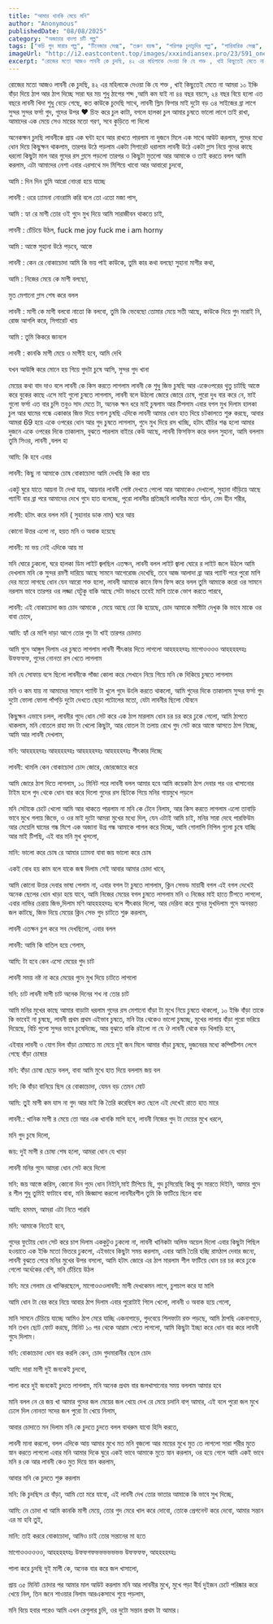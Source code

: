 ```yaml
---
title: "আমার খানকি মেয়ে মনি"
author: "Anonymous"
publishedDate: "08/08/2025"
category: "অজাচার বাংলা চটি গল্প"
tags: ["কচি গুদ মারার গল্প", "টিনেজার সেক্স", "তরুণ বয়স্ক", "পরিপক্ক চুদাচুদির গল্প", "পারিবারিক সেক্স", "বাংলা চটি গল্প"]
imageUrl: "http://i2.eastcontent.top/images/xxxindiansex.pro/23/591_oneself.jpg"
excerpt: "রোজের মতো আজও লাবনী কে চুদছি, ৪২ এর মহিলাকে দেওয়া কি যে শক্ত , খাই কিছুতেই মেতে না আমরা ১০ ইঞ্চি বাঁড়া দিয়ে ঠাপ আর ঠাপ দিচ্ছে সারা ঘর ময় শুধু ঠাপের শব্দ ,আমি কম যাই না ৪৪ বছর বয়সে, ২৪ বছর বিয়ে হলো এত..."
---
```


রোজের মতো আজও লাবনী কে চুদছি, ৪২ এর মহিলাকে দেওয়া কি যে শক্ত , খাই কিছুতেই মেতে না আমরা ১০ ইঞ্চি বাঁড়া দিয়ে ঠাপ আর ঠাপ দিচ্ছে সারা ঘর ময় শুধু ঠাপের শব্দ ,আমি কম যাই না ৪৪ বছর বয়সে, ২৪ বছর বিয়ে হলো এত বছরে লাবনী খিদা শুধু বেড়ে গেছে, কত কাউকে চুদেছি সাথে, লাবনী স্লিম ফিগার মাই দুটো বড় ৩৪ সাইজের ব্রা লাগে সুন্দর সুন্দর ফর্সা গুদ, গুদের উপর ❤️ চিহ্ন করে চুল কাটা, বগলে হালকা চুল আমার চুষতে ভালো লাগে তাই রাখা, আমাদের এক মেয়ে সেও মায়ের মতো গরণ, সবে কুড়িতে পা দিলো


অনেকক্ষন চুদছি লাবনীকে প্রায় এক ঘন্টা হবে আর রাখতে পারলাম না দুজনে মিলে এক সাথে আউট করলাম, গুদের মধ্যে ধোন দিয়ে কিছুক্ষন থাকলাম, তারপর উঠে পড়লাম একটা সিগারেট ধরালাম লাবনী উঠে একটা গ্লাস নিয়ে গুদের কাছে ধরলো কিছুটা মাল আর গুদের রস গ্লাসে পড়লো তারপর ও কিছুটা মুতলো আর আমাকে ও তাই করতে বলল আমি করলাম, এটা আমাদের নেশা এবার এরসাথে মদ মিশিয়ে খাবো আর আবারো চুদবো,

আমি : দিন দিন তুমি আরো নোংরা হয়ে যাচ্ছে

লাবনী : ওরে ঢ্যামনা নোংরামি করি বলে তো এতো মজা পাস,

আমি : হ্যা রে মাগী তোর ওই গুদে মুখ দিয়ে আমি সারাজীবন থাকতে চাই,

লাবনী : চেঁচিয়ে উঠল, fuck me joy fuck me i am horny

আমি : আস্তে সুহানা উঠে পড়বে, আস্তে

লাবনী : কেন রে বোকাচোদা আমি কি ভয় পাই কাউকে, তুমি কার কথা বলছো সুহানা মাগীর কথা,

আমি : নিজের মেয়ে কে মাগী বলছো,

মুত মেশানো গ্লাস শেষ করে বলল

লাবনী : মাগী কে মাগী বলবো নাতো কি বলবো, তুমি কি ভেবেছো তোমার মেয়ে সতী আছে, কাউকে দিয়ে গুদ মারাই নি, রোজ আগলি করে, সিগারেট খায়

আমি : তুমি কিকরে জানলে

লাবনী : কানকি মাগী মেয়ে ও মাগীই হবে, আমি দেখি

যখন আউঙ্গি করে মোনে হয় গিয়ে গুদটা চুষে আসি, সুন্দর গুদ খানা


মেয়ের কথা বাদ দাও বলে লাবনী কে কিস করতে লাগলাম লাবনী কে শুধু জিভ চুষছি আর একেওপরের থুতু চাটছি আস্তে করে বুকের কাছে এসে মাই গুলো চুষতে লাগলাম, লাবনী বলে উঠলো জোরে জোরে চোষ, পুরো দুধ বার করে নে, মাই গুলো ফর্সা এত বার চুসি তবুও সাদ মেতে টা, অনেক ক্ষন ধরে মাই চুষলাম আর টিপলাম এবার বগল মুখ দিলাম হালকা চুল আর ঘামের গন্ধে একাকার জিভ দিয়ে বগাল চুষছি এদিকে লাবনী আমার ধোন হাত দিয়ে চটকালতে শুরু করছে, আবার আমরা 69 হয়ে একে ওপরের ধোন আর গুদ চুষতে লাগলাম, গুদে মুখ দিয়ে রস খাচ্ছি, হটাৎ হাঁচির শব্ধ হলো আমার দুজনে একে ওপরের দিকে তাকালাম, বুঝতে পারলাম বাইরে কেউ আছে, লাবনী ফিসফিস করে বলল সুহানা, আমি বললাম তুমি সিওর, লাবনী ,বলল হা

আমি: কি হবে এবার

লাবনী: কিছু না আমাকে চোষ বোকাচোদা আমি দেখছি কি করা যায়


একটু ঘুরে যাতে আয়না টা দেখা যায়, আয়নার লাবনী পোষ্ট দেখতে পেলো আর আমাকেও দেখালো, সুহানা দাঁড়িয়ে আছে প্যান্টি বার ব্রা পরে আমাদের দেখে গুদে হাত বলেচ্ছে, পুরো লাবনীর প্রতিচ্ছবি লাবনীর মতো গঠন, মেদ হীন শরীর,

লাবনী: হটাৎ করে বলল মনি ( সুহানার ডাক নাম) ঘরে আয়

কোনো উত্তর এলো না, হয়ত মনি ও অবাক হয়েছে

লাবনী: মা ভয় নেই এদিকে আয় মা


মনি ঘোরে ঢুকলো, ঘরে হালকা ডিম লাইট জ্বলছিল এতক্ষন, লাবনী বলল লাইট জ্বালা ঘোরে র লাইট জলে উঠলে আমি দেখলাম মনি কে সুন্দর রমণী দারিয়ে আছে সামনে আগেরোজ দেখেছি, তবে আজ আলাদা ব্রা আর প্যান্টি পরে পুরো মাগি দের মতো লাগছে ধোন যেন আরো শক্ত হলো, লাবনী আমাকে কানে ফিস ফিস করে বলল তুমি আমাকে করো ওর সামনে নরলাম ভাবে তারপর ওর লজ্জা যেটুকু বাকি আছে সেটা ভাঙবে তবেই মাগি তাকে ভোগ করতে পারবে,

লাবনী: এই বোকাচোদা জয় চোদ আমাকে , মেয়ে আছে তো কি হয়েছে, চোদ আমাকে মাগীটা দেখুক কি ভাবে মাকে ওর বাবা চোদে,

আমি: হ্যাঁ রে মাগি দাড়া আগে তোর গুদ টা খাই তারপর চোদাত

আমি গুদে আঙ্গুল দিলাম এর চুষতে লাগলাম লাবনী শীৎকার দিতে লাগলো আহহহহহ্হঃ মাগোওওওও আহহহহহ্হঃ উফফফফ, গুদের নোনতা রস খেতে লাগলাম


মনি যে সোফায় বসে ছিলো লাবনীকে পাঁজা কোলা করে সেখানে নিয়ে গিয়ে মনি কে দিকিয়ে চুষতে লাগলাম

মনি ও কম যায় না আমাদের সামনে প্যান্টি টা খুলে গুদে উংলি করতে থাকলো, আমি গুদের দিকে তাকালাম সুন্দর ফর্সা গুদ দুটো ফোলা ফোলা পাঁপড়ি দুটো দেখতে ছেড়া পটোলের মতো, যেটা লাবনীর ছিলো যৌবনে

কিছুক্ষন এভাবে চলল, লাবনীর গুদে ধোন সেট করে এক ঠাপ মারলাম ধোন চর চর করে ঢুকে গেলো, আমি ঠাপতে থাকলাম, মনি বোতলে রাহা মদ টা খেলো কিছুটা, আর বোতল টা তলায় রেখে গুদ সেট করে আস্তে আসতে ঠাপ নিচ্ছে, আমি আর লাবনী দেখলাম,

মনি: আহহহহহ্হঃ আহহহহহ্হঃ আহহহহহ্হঃ আহহহহহ্হঃ শীৎকার দিচ্ছে

লাবনী: থামলি কেন বোকাচোদা চোদ জোরে, জোরজোরে করে


আমি জোরে ঠাপ দিতে লাগলাম, ১০ মিনিট পরে লাবনী বলল আমার হবে আমি কয়েকটা ঠাপ দেবার পর ওর খাসানোর টাইম হলে গুদ থেকে ধোন বার করে দিলো গুদের রস ছিটকে গিয়ে মনির গায়মুখে পড়লে

মনি সেটাকে চেটে খেলো আমি আর থাকতে পারলাম না মনি কে টেনে নিলাম, আর কিস করতে লাগলাম এলো তাবাড়ি ভাবে মুখে গলায় জিভে, ও ওর মাই দুটো আমরা মুখের মধ্যে দিল, যেন এটাই আমি চাই, মনির সারা দেহে পারফিউম আর মেয়েলি ঘামের গন্ধ মিশে এক অজানা উগ্র গন্ধ আমাকে পাগল করে দিচ্ছে, আমি গোলাপি নিপিল গুলো চুষে যাচ্ছি আর মাই টিপছি, এই বার মনি মুখ খুললো,

মানি: ভালো করে চোষ রে আমার ঢ্যামনা বাবা জয় ভালো করে চোষ

একই বোধ হয় কাম বলে যাকে জন্ম দিলাম সেই আবার আমার চোদা খাবে,

আমি কোনো উত্তর দেবার ভাষা পেলাম না, এবার বগল টা চুষতে লাগলাম, ক্লিন সেভড মায়াবী বগল এই বগল দেখেই অনেক ছেলের ধোন খাড়া হয়ে যাবে, আমি নিজের মেয়ের বগল চুষতে লাগলাম মনি ও নিজের মাই হাতে টিপতে লাগলো, এবার নাভির চেরায় জিভ,দিলাম মণি আহহহহহ্হঃ বলে শীৎকার দিলো, আর দেরিনা করে গুদের মুখদিলাম গুদে অনবরত জল কাটছে, জিভ দিয়ে মেয়ের ক্লিন সেভ গুদ চাটতে শুরু করলাম,

লাবনী এতক্ষন চুপ করে সব দেখছিলো, এবার বলল

লাবনী: আমি কি বাতিল হয়ে গেলাম,

আমি: টা হবে কেন এসো মেয়ের গুদ চাট

লাবনী সময় নষ্ট না করে মেয়ের গুদে মুখ দিয়ে চাটতে লাগলো

মনি: চাট লাবনী মাগী চাট অনেক দিনের শখ না তোর চাট

আমি মনির মুখের কাছে আমার বাড়াটা ধরলাম গুদের রস মেশানো বাঁড়া টা মুখে নিয়ে চুষতে থাকলো, ১০ ইঞ্চি বাঁড়া তাকে কি ভাবেই না চুষছে, লাবনী প্রথম প্রথম এইভাব চুষতে, মনি টার থেকেও ভালো চুষচ্ছে, মুখের লালায় বাঁড়া পুরো ভরিয়ে দিয়েছে, বিচি গুলো সুন্দর ভাবে চুষেদিচ্ছে, আর বুঝতে বাকি রইলো না যে ঔ লাবনী থেকে বড় খিলাড়ি হবে,

এইবার লাবনী ও যোগ দিল বাঁড়া চোষাতে মা মেয়ে দুই জন মিলে আমার বাঁড়া চুষছে, দুজনেরর মধ্যে কম্পিটিশন লেগে গেছে বাঁড়া চোষার

মনি: বাঁড়া চোষা ছেড়ে বলল, বাবা আমি মুখে হাত দিয়ে বললাম জয় বল

মনি: কি বাঁড়া বানিয়ে ছিস রে বোকাচোদা, যেমন বড় তেমন মোট

আমি: তু্ই মাগী কম যাস না গুদ আর মাই কি তৈরি করেছিস কত ছেলে এই দেখেই রাতে হাত মারে

লাবনী.: খানিক মাগী র মেয়ে তো আর এক খানকি মাগি হবে, লাবনী নিজের গুদ টা মেয়ের মুখে ধরলে,

মনি গুদ চুষে দিলো,

জয়: দুই মাগী র চোষা শেষ হলো, আমরা ধোন যে খাড়া

লাবনী মনির গুদে আমরা ধোন সেট করে দিলো

মনি: জয় আস্তে করিস, কোনো দিন গুদে ধোন নিইনি,মাই টিপিয়ে ছি, গুদ চুসিয়েছি কিন্তু গুদ মারতে দিইনি, আমার গুদে র শীল শুধু তুমিই ফাটাবে বাবা, মনি জিজ্ঞাসা করলো লাবনীরশীল তুমি কি ফাটিয়ে ছিলে বাবা

আমি: হমমম, আমরা এটা নিতে পারবি

মনি: আমাকে নিতেই হবে,

গুদের ফুটোয় ধোন সেট করে চাপ দিলাম এককুটুও ঢুকলো না, লাবনী খানিকটা অলিভ অয়েল দিলো এবার কিছুটা পিছিল হওয়াতে এক ইঞ্চি মতো ভিতরে ঢুকলো, এইভাবে কিছুটা সময় করলাম, এবার আমি তৈরি হচ্ছি রামঠাপ দেবার জন্যে, লাবনী বুঝতে পেরে মনির মুখের উপর বসলো, আমি হটাৎ জোরে এর ঠাপ মারলাম শীল ফাটিয়ে ধোন চর চর করে ঢুকে গেলো অর্ধেকের বেশি, মনি চেঁচিয়ে উঠল

মনি: মরে গেলাম রে খান্কিরছেলে, মাগোওওওলাবনী: মাগী দেখকেমন লাগে, চুপচাপ করে যা মাগি

আমি ধোন টা বের করে নিয়ে আবার ঠাপ দিলাম এবার পুরোটাই গিলে খেলো, লাবনী ও অবাক হয়ে গেলো,

মানি সামনে চেঁচিয়ে যাচ্ছে আমিও ঠাপ মেরে যাচ্ছি একনাগাড়ে, গুদবেয়ে শিলফাটা রক্ত পড়ছে, আমি ঠাপছি একনাগাড়ে, মনি তখন ছোট ফোট করছে, মিনিট ১০ পর থেকে আরাম পেতে লাগলো, আমি কিছুটা ইচ্ছা করে ধোন বার করে লাবনী গুদে দিলাম।

মনি: বোকাচোদা ধোন বার করলি কেন, চোদ গুদমারানীর ছেলে চোদ

আমি: দারা মাগী দুই জনকেই চুদবো,


পালা করে দুই জনকেই চুদতে লাগলাম, মনি অনেক প্রথম বার জলখাসানোর সময় বললাম আমার হবে

মানি বলল নে রে জয় খা আমার গুদের জল মেয়ের জল খেয়ে দেখ রে মেয়ে চদানি বাপ্ আমার, এই বলে পুরো জল মুখে ঢেলে দিল নোনতা সদের জল পুরো টা খেয়ে নিলাম,

আবার চোদাতে মন দিলাম মনি কে চুদতে চুদতে বলল বাথরুম যাবো হিসি করতে,

লাবনী মানা করলো, বলল এদিকে আয় আমার মুখে মত মনি বুজলো আর মায়ের মুখে মুত তে লাগলো সারা শরীর মুতে স্নান করতে লাগলো এবার মনি আমার দিকে ঘুরে একই ভাবে আমাকে মুতে স্নান করলাম, ওর হয়ে গেলে আমি একই ভাবে মনি র কে আর লাবনী কেও মুত দিয়ে স্নান করলাম,

আবার মনি কে চুদতে শুরু করলাম

মনি: কি চুদছিস রে বাঁড়া, আমি তো মরে যাবো, এই লাবনী দেখ তোর ভাতার আমাকে কি ভাবে সুখ দিচ্ছে,

আমি: নে চোদা খা আমি কানকি মাগী মেয়ে, তোর গুদ মেরে খাল করে দোবো, তোকে প্রেগনেন্ট করে দেবো, আমার সন্তান এর মা হবি তু্ই,

মানি: তাই কররে বোকাচোদা, আমিও চাই তোর সন্তানের মা হতে

মাগোওওওওওও, আহহহহহ্হঃ উফফগফভভভভভভভ উফফফফ, আহহহহহ্হঃ

পালা করে চুদছি দুই মাগী কে, অনেক বার করে জল খাসালো,

প্রায় ৩৫ মিনিট চোদার পর আমার মাল আউট করলাম মনি আর লাবনীর মুখে, মুখে পড়া বীর্য দুইজন চেটে পরিষ্কার করে খেয়ে নিল, তিন জনে শাওয়ার নিলাম আরএকসাথে শুয়ে পড়লাম,

মনি বিয়ে হবার পরেও আমি এখন রেগুলার চুদি, ওর দুটো সন্তান প্রথম টা আমার।
